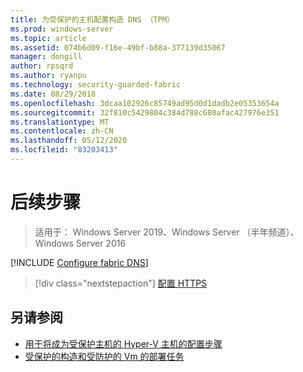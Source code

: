 ```yaml
---
title: 为受保护的主机配置构造 DNS （TPM）
ms.prod: windows-server
ms.topic: article
ms.assetid: 074b6d09-f16e-49bf-b88a-377139d35067
manager: dongill
author: rpsqrd
ms.author: ryanpu
ms.technology: security-guarded-fabric
ms.date: 08/29/2018
ms.openlocfilehash: 3dcaa102926c85749ad95d0d1dadb2e05353654a
ms.sourcegitcommit: 32f810c5429804c384d788c680afac427976e351
ms.translationtype: MT
ms.contentlocale: zh-CN
ms.lasthandoff: 05/12/2020
ms.locfileid: "83203413"
---
```

# <a name="next-step"></a>后续步骤

> 适用于： Windows Server 2019、Windows Server （半年频道）、Windows Server 2016

[!INCLUDE [Configure fabric DNS](../../../includes/guarded-fabric-configure-fabric-dns.md)]

> [!div class="nextstepaction"]
> [配置 HTTPS](guarded-fabric-configure-hgs-https.md)

## <a name="see-also"></a>另请参阅

- [用于将成为受保护主机的 Hyper-V 主机的配置步骤](guarded-fabric-configure-hgs-with-authorized-hyper-v-hosts.md)
- [受保护的构造和受防护的 Vm 的部署任务](guarded-fabric-deploying-hgs-overview.md#deployment-tasks-for-guarded-fabrics-and-shielded-vms)
